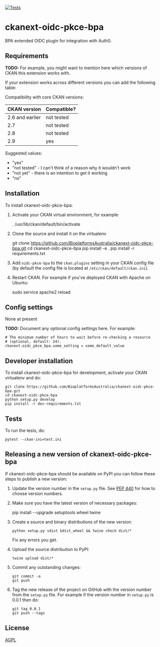 [![Tests](https://github.com/BioplatformsAustralia/ckanext-oidc-pkce-bpa/workflows/Tests/badge.svg?branch=main)](https://github.com/BioplatformsAustralia/ckanext-oidc-pkce-bpa/actions)

# ckanext-oidc-pkce-bpa

BPA extended OIDC plugin for integration with Auth0.

## Requirements

**TODO:** For example, you might want to mention here which versions of CKAN this
extension works with.

If your extension works across different versions you can add the following table:

Compatibility with core CKAN versions:

| CKAN version    | Compatible?   |
| --------------- | ------------- |
| 2.6 and earlier | not tested    |
| 2.7             | not tested    |
| 2.8             | not tested    |
| 2.9             | yes    |

Suggested values:

* "yes"
* "not tested" - I can't think of a reason why it wouldn't work
* "not yet" - there is an intention to get it working
* "no"


## Installation

To install ckanext-oidc-pkce-bpa:

1. Activate your CKAN virtual environment, for example:

     . /usr/lib/ckan/default/bin/activate

2. Clone the source and install it on the virtualenv

    git clone https://github.com/BioplatformsAustralia/ckanext-oidc-pkce-bpa.git
    cd ckanext-oidc-pkce-bpa
    pip install -e .
	pip install -r requirements.txt

3. Add `oidc-pkce-bpa` to the `ckan.plugins` setting in your CKAN
   config file (by default the config file is located at
   `/etc/ckan/default/ckan.ini`).

4. Restart CKAN. For example if you've deployed CKAN with Apache on Ubuntu:

     sudo service apache2 reload


## Config settings

None at present

**TODO:** Document any optional config settings here. For example:

	# The minimum number of hours to wait before re-checking a resource
	# (optional, default: 24).
	ckanext.oidc_pkce_bpa.some_setting = some_default_value


## Developer installation

To install ckanext-oidc-pkce-bpa for development, activate your CKAN virtualenv and
do:

    git clone https://github.com/BioplatformsAustralia/ckanext-oidc-pkce-bpa.git
    cd ckanext-oidc-pkce-bpa
    python setup.py develop
    pip install -r dev-requirements.txt


## Tests

To run the tests, do:

    pytest --ckan-ini=test.ini


## Releasing a new version of ckanext-oidc-pkce-bpa

If ckanext-oidc-pkce-bpa should be available on PyPI you can follow these steps to publish a new version:

1. Update the version number in the `setup.py` file. See [PEP 440](http://legacy.python.org/dev/peps/pep-0440/#public-version-identifiers) for how to choose version numbers.

2. Make sure you have the latest version of necessary packages:

    pip install --upgrade setuptools wheel twine

3. Create a source and binary distributions of the new version:

       python setup.py sdist bdist_wheel && twine check dist/*

   Fix any errors you get.

4. Upload the source distribution to PyPI:

       twine upload dist/*

5. Commit any outstanding changes:

       git commit -a
       git push

6. Tag the new release of the project on GitHub with the version number from
   the `setup.py` file. For example if the version number in `setup.py` is
   0.0.1 then do:

       git tag 0.0.1
       git push --tags

## License

[AGPL](https://www.gnu.org/licenses/agpl-3.0.en.html)
